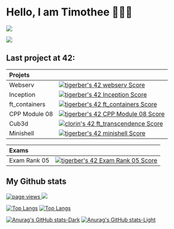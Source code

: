 <!-- **TimotheeGer/TimotheeGer** is a ✨ _special_ ✨ repository because its `README.md` (this file) appears on your GitHub profile.

Here are some ideas to get you started:

- 🔭 I’m currently working on ...
- 🌱 I’m currently learning ...
- 👯 I’m looking to collaborate on ...
- 🤔 I’m looking for help with ...
- 💬 Ask me about ...
- 📫 How to reach me: ...
- 😄 Pronouns: ...
- ⚡ Fun fact: ... -->

# Hello, I am Timothee 👨🏻‍🎓 <a href="mailto:timger9375@gmail.fr">
<img align=center src="https://img.shields.io/badge/gmail-D14836?&style=for-the-badge&logo=gmail&logoColor=white" /></a>

<a href="https://github.com/JaeSeoKim/badge42">
  <img align="center" src="https://badge42.vercel.app/api/v2/cla6wyp7300250gmqvji3i8ez/stats?cursusId=21&coalitionId=9" />
</a>

## Last project at 42:

| Projets |  |
|:-------------------|:-----------------|
| Webserv|[![tigerber's 42 webserv Score](https://badge42.vercel.app/api/v2/cla6wyp7300250gmqvji3i8ez/project/2704519)](https://github.com/JaeSeoKim/badge42)|
| Inception|[![tigerber's 42 Inception Score](https://badge42.vercel.app/api/v2/cla6wyp7300250gmqvji3i8ez/project/2617319)](https://github.com/JaeSeoKim/badge42)|
| ft_containers| [![tigerber's 42 ft_containers Score](https://badge42.vercel.app/api/v2/cla6wyp7300250gmqvji3i8ez/project/2569493)](https://github.com/JaeSeoKim/badge42)|
| CPP Module 08| [![tigerber's 42 CPP Module 08 Score](https://badge42.vercel.app/api/v2/cla6wyp7300250gmqvji3i8ez/project/2558215)](https://github.com/JaeSeoKim/badge42)|
| Cub3d| [![clorin's 42 ft_transcendence Score](https://badge42.vercel.app/api/v2/cl25yu90q001109mjkto4tay3/project/2545525)](https://github.com/JaeSeoKim/badge42)|
| Minishell| [![tigerber's 42 minishell Score](https://badge42.vercel.app/api/v2/cla6wyp7300250gmqvji3i8ez/project/2414756)](https://github.com/JaeSeoKim/badge42)|

| Exams |  |
|:-------------------|:-----------------|
| Exam Rank 05|[![tigerber's 42 Exam Rank 05 Score](https://badge42.vercel.app/api/v2/cla6wyp7300250gmqvji3i8ez/project/2568617)](https://github.com/JaeSeoKim/badge42)|

## My Github stats

<p>
	<a href="https://github.com/TimotheeGer/TimotheeGer">
	  <img src="https://komarev.com/ghpvc/?username=TimotheeGer&style=flat-square" alt="page views" />
	</a>
	<a href="https://github.com/TimotheeGer/TimotheeGer?tab=followers">
	  <img src="https://img.shields.io/github/followers/TimotheeGer?color=green&logo=github&style=flat-square">
	</a>
</p>

[![Top Langs](https://github-readme-stats.vercel.app/api/top-langs/?username=TimotheeGer&layout=compact&theme=dracula&show#gh-dark-mode-only)](https://github.com/anuraghazra/github-readme-stats#gh-dark-mode-only)
[![Top Langs](https://github-readme-stats.vercel.app/api/top-langs/?username=TimotheeGer&layout=compact&theme=default&show#gh-light-mode-only)](https://github.com/anuraghazra/github-readme-stats#gh-light-mode-only)

[![Anurag's GitHub stats-Dark](https://github-readme-stats.vercel.app/api?username=TimotheeGer&show_icons=true&theme=dracula#gh-dark-mode-only)](https://github.com/anuraghazra/github-readme-stats#gh-dark-mode-only)
[![Anurag's GitHub stats-Light](https://github-readme-stats.vercel.app/api?username=TimotheeGer&show_icons=true&theme=default#gh-light-mode-only)](https://github.com/anuraghazra/github-readme-stats#gh-light-mode-only)

<!-- <picture>
  <source 
    srcset="https://github-readme-stats.vercel.app/api?username=TimotheeGer&show_icons=true&theme=dark"
    media="(prefers-color-scheme: dark)"
  />
  <source
    srcset="https://github-readme-stats.vercel.app/api?username=TimotheeGer&show_icons=true"
    media="(prefers-color-scheme: light), (prefers-color-scheme: no-preference)"
  />
    <img src="https://github-readme-stats.vercel.app/api?username=TimotheeGer&show_icons=true" />
</picture> -->
